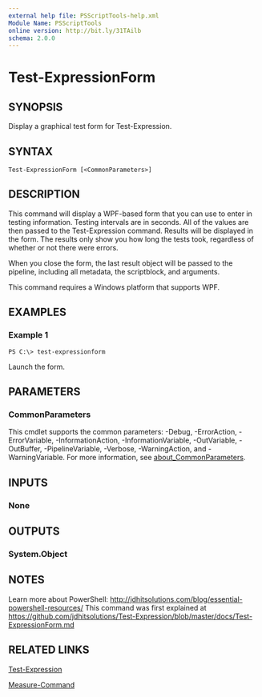 ```yaml
---
external help file: PSScriptTools-help.xml
Module Name: PSScriptTools
online version: http://bit.ly/31TAilb
schema: 2.0.0
---
```


# Test-ExpressionForm

## SYNOPSIS
Display a graphical test form for Test-Expression.

## SYNTAX

```
Test-ExpressionForm [<CommonParameters>]
```

## DESCRIPTION
This command will display a WPF-based form that you can use to enter in testing information.
Testing intervals are in seconds.
All of the values are then passed to the Test-Expression command.
Results will be displayed in the form.
The results only show you how long the tests took, regardless of whether or not there were errors.

When you close the form, the last result object will be passed to the pipeline, including all metadata, the scriptblock, and arguments.

This command requires a Windows platform that supports WPF.

## EXAMPLES

### Example 1
```
PS C:\> test-expressionform
```

Launch the form.

## PARAMETERS

### CommonParameters
This cmdlet supports the common parameters: -Debug, -ErrorAction, -ErrorVariable, -InformationAction, -InformationVariable, -OutVariable, -OutBuffer, -PipelineVariable, -Verbose, -WarningAction, and -WarningVariable. For more information, see [about_CommonParameters](http://go.microsoft.com/fwlink/?LinkID=113216).

## INPUTS

### None
## OUTPUTS

### System.Object
## NOTES
Learn more about PowerShell: http://jdhitsolutions.com/blog/essential-powershell-resources/ This command was first explained at https://github.com/jdhitsolutions/Test-Expression/blob/master/docs/Test-ExpressionForm.md

## RELATED LINKS

[Test-Expression]()

[Measure-Command]()

